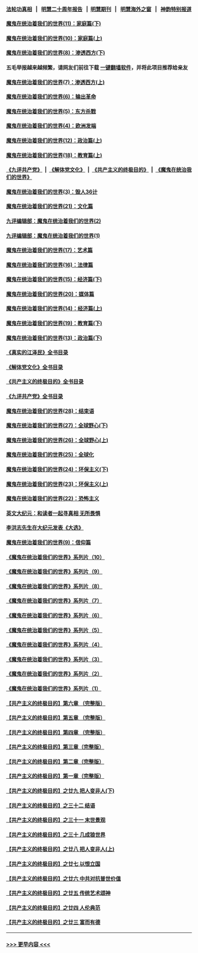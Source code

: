 #### [法轮功真相](https://github.com/gfw-breaker/truth/blob/master/README.md?t=0) &nbsp;&nbsp;|&nbsp;&nbsp; [明慧二十周年报告](https://github.com/gfw-breaker/mh-reports/blob/master/README.md?t=0) &nbsp;&nbsp;|&nbsp;&nbsp;[明慧期刊](https://github.com/gfw-breaker/mh-qikan) &nbsp;&nbsp;|&nbsp;&nbsp; [明慧海外之窗](https://github.com/gfw-breaker/mh-news/blob/master/README.md?t=0) &nbsp;&nbsp;|&nbsp;&nbsp; [神韵特别报道](https://github.com/gfw-breaker/mh-news/blob/master/shenyun.md?t=0)
#### [魔鬼在统治着我们的世界(11)：家庭篇(下)](../pages/nsc422/n10440961.md?t=11281001) 
#### [魔鬼在统治着我们的世界(10)：家庭篇(上)](../pages/nsc422/n10435448.md?t=11281001) 
#### [魔鬼在统治着我们的世界(8)：渗透西方(下)](../pages/nsc422/n10429603.md?t=11281001) 
#### 五毛举报越来越频繁，请网友们前往下载 [一键翻墙软件](https://github.com/gfw-breaker/ssr-accounts)，并将此项目推荐给亲友
#### [魔鬼在统治着我们的世界(7)：渗透西方(上)](../pages/nsc422/n10426013.md?t=11281001) 
#### [魔鬼在统治着我们的世界(6)：输出革命](../pages/nsc422/n10421536.md?t=11281001) 
#### [魔鬼在统治着我们的世界(5)：东方杀戮](../pages/nsc422/n10417707.md?t=11281001) 
#### [魔鬼在统治着我们的世界(4)：欧洲发端](../pages/nsc422/n10414890.md?t=11281001) 
#### [魔鬼在统治着我们的世界(12)：政治篇(上)](../pages/nsc422/n10444576.md?t=11281001) 
#### [魔鬼在统治着我们的世界(18)：教育篇(上)](../pages/nsc422/n10526970.md?t=11281001) 
#### [《九评共产党》](https://github.com/begood0513/9ping.md/blob/master/README.md) &nbsp;|&nbsp; [《解体党文化》](../../../../jtdwh.md/blob/master/README.md)  &nbsp;|&nbsp; [《共产主义的终极目的》](../../../../gczydzjmd.md/blob/master/README.md) &nbsp;|&nbsp; [《魔鬼在统治我们的世界》](../../../../mgztzwmdsj.md/blob/master/README.md) 
#### [魔鬼在统治着我们的世界(3)：毁人36计](../pages/nsc422/n10411583.md?t=11281001) 
#### [魔鬼在统治着我们的世界(21)：文化篇](../pages/nsc422/n10597706.md?t=11281001) 
#### [九评编辑部：魔鬼在统治着我们的世界(2)](../pages/nsc422/n10410036.md?t=11281001) 
#### [九评编辑部：魔鬼在统治着我们的世界(1)](../pages/nsc422/n10406825.md?t=11281001) 
#### [魔鬼在统治着我们的世界(17)：艺术篇](../pages/nsc422/n10499093.md?t=11281001) 
#### [魔鬼在统治着我们的世界(16)：法律篇](../pages/nsc422/n10485969.md?t=11281001) 
#### [魔鬼在统治着我们的世界(15)：经济篇(下)](../pages/nsc422/n10469975.md?t=11281001) 
#### [魔鬼在统治着我们的世界(20)：媒体篇](../pages/nsc422/n10586579.md?t=11281001) 
#### [魔鬼在统治着我们的世界(14)：经济篇(上)](../pages/nsc422/n10457370.md?t=11281001) 
#### [魔鬼在统治着我们的世界(19)：教育篇(下)](../pages/nsc422/n10564808.md?t=11281001) 
#### [魔鬼在统治着我们的世界(13)：政治篇(下)](../pages/nsc422/n10448270.md?t=11281001) 
#### [《真实的江泽民》全书目录](../pages/nsc422/n13721399.md?t=11281001) 
#### [《解体党文化》全书目录](../pages/nsc422/n13721157.md?t=11281001) 
#### [《共产主义的终极目的》全书目录](../pages/nsc422/n13721048.md?t=11281001) 
#### [《九评共产党》全书目录](../pages/nsc422/n13708085.md?t=11281001) 
#### [魔鬼在统治着我们的世界(28)：结束语](../pages/nsc422/n10936246.md?t=11281001) 
#### [魔鬼在统治着我们的世界(27)：全球野心(下)](../pages/nsc422/n10928319.md?t=11281001) 
#### [魔鬼在统治着我们的世界(26)：全球野心(上)](../pages/nsc422/n10900318.md?t=11281001) 
#### [魔鬼在统治着我们的世界(25)：全球化](../pages/nsc422/n10788205.md?t=11281001) 
#### [魔鬼在统治着我们的世界(24)：环保主义(下)](../pages/nsc422/n10695307.md?t=11281001) 
#### [魔鬼在统治着我们的世界(23)：环保主义(上)](../pages/nsc422/n10688613.md?t=11281001) 
#### [魔鬼在统治着我们的世界(22)：恐怖主义](../pages/nsc422/n10614727.md?t=11281001) 
#### [英文大纪元：和读者一起寻真相 无所畏惧](../pages/nsc422/n12542027.md?t=11281001) 
#### [李洪志先生在大纪元发表《大选》](../pages/nsc422/n12534746.md?t=11281001) 
#### [魔鬼在统治着我们的世界(9)：信仰篇](../pages/nsc422/n10432159.md?t=11281001) 
#### [《魔鬼在统治着我们的世界》系列片（10）](../pages/nsc422/n12292670.md?t=11281001) 
#### [《魔鬼在统治着我们的世界》系列片（9）](../pages/nsc422/n12290859.md?t=11281001) 
#### [《魔鬼在统治着我们的世界》系列片（8）](../pages/nsc422/n12287445.md?t=11281001) 
#### [《魔鬼在统治着我们的世界》系列片（7）](../pages/nsc422/n12283425.md?t=11281001) 
#### [《魔鬼在统治着我们的世界》系列片（6）](../pages/nsc422/n12282314.md?t=11281001) 
#### [《魔鬼在统治着我们的世界》系列片（5）](../pages/nsc422/n12281419.md?t=11281001) 
#### [《魔鬼在统治着我们的世界》系列片（4）](../pages/nsc422/n12274024.md?t=11281001) 
#### [《魔鬼在统治着我们的世界》系列片（3）](../pages/nsc422/n12271322.md?t=11281001) 
#### [《魔鬼在统治着我们的世界》系列片（2）](../pages/nsc422/n12269049.md?t=11281001) 
#### [《魔鬼在统治着我们的世界》系列片（1）](../pages/nsc422/n12267575.md?t=11281001) 
#### [【共产主义的终极目的】第六章 （完整版）](../pages/nsc422/n11428913.md?t=11281001) 
#### [【共产主义的终极目的】第五章 （完整版）](../pages/nsc422/n11428912.md?t=11281001) 
#### [【共产主义的终极目的】第四章 （完整版）](../pages/nsc422/n11428907.md?t=11281001) 
#### [【共产主义的终极目的】第三章（完整版）](../pages/nsc422/n11428848.md?t=11281001) 
#### [【共产主义的终极目的】第二章（完整版）](../pages/nsc422/n11428831.md?t=11281001) 
#### [【共产主义的终极目的】第一章（完整版）](../pages/nsc422/n11417651.md?t=11281001) 
#### [【共产主义的终极目的】之廿九 把人变非人(下)](../pages/nsc422/n11344140.md?t=11281001) 
#### [【共产主义的终极目的】之三十二 结语](../pages/nsc422/n11360535.md?t=11281001) 
#### [【共产主义的终极目的】之三十一 末世景观](../pages/nsc422/n11351129.md?t=11281001) 
#### [【共产主义的终极目的】之三十 几成狼世界](../pages/nsc422/n11348280.md?t=11281001) 
#### [【共产主义的终极目的】之廿八 把人变非人(上)](../pages/nsc422/n11340492.md?t=11281001) 
#### [【共产主义的终极目的】之廿七 以恨立国](../pages/nsc422/n11336944.md?t=11281001) 
#### [【共产主义的终极目的】之廿六 中共对抗普世价值](../pages/nsc422/n11324785.md?t=11281001) 
#### [【共产主义的终极目的】之廿五 传统艺术颂神](../pages/nsc422/n11296396.md?t=11281001) 
#### [【共产主义的终极目的】之廿四 人伦典范](../pages/nsc422/n11296397.md?t=11281001) 
#### [【共产主义的终极目的】之廿三 富而有德](../pages/nsc422/n11283598.md?t=11281001) 

----
#### [ >>> 更早内容 <<< ](../indexes/nsc422-earlier.md)
